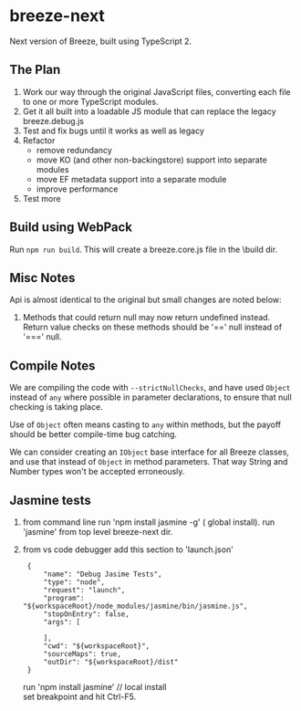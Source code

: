 # breeze-next
Next version of Breeze, built using TypeScript 2.

## The Plan
1. Work our way through the original JavaScript files, converting each file to one or more TypeScript modules.
2. Get it all built into a loadable JS module that can replace the legacy breeze.debug.js
3. Test and fix bugs until it works as well as legacy
4. Refactor
    - remove redundancy
    - move KO (and other non-backingstore) support into separate modules
    - move EF metadata support into a separate module
    - improve performance
5. Test more

## Build using WebPack
Run `npm run build`.  This will create a breeze.core.js file in the \build dir.

## Misc Notes
Api is almost identical to the original but small changes are noted below:

1. Methods that could return null may now return undefined instead. Return value checks on these methods should be '==' null instead of '===' null. 


## Compile Notes
We are compiling the code with `--strictNullChecks`, and have used `Object` instead of `any` where possible in parameter declarations, to ensure that null checking is taking place.

Use of `Object` often means casting to `any` within methods, but the payoff should be better compile-time bug catching.

We can consider creating an `IObject` base interface for all Breeze classes, and use that instead of `Object` in method parameters.  That way String and Number types won't be accepted erroneously.

## Jasmine tests 

1) from command line
    run 'npm install jasmine -g' ( global install).
    run 'jasmine'  from top level breeze-next dir.

2) from vs code debugger
    add this section to 'launch.json'
     
        {
            "name": "Debug Jasime Tests",
            "type": "node",
            "request": "launch",
            "program": "${workspaceRoot}/node_modules/jasmine/bin/jasmine.js",
            "stopOnEntry": false,
            "args": [
               
            ],
            "cwd": "${workspaceRoot}",
            "sourceMaps": true,
            "outDir": "${workspaceRoot}/dist"
        }    

    run 'npm install jasmine' // local install   
    set breakpoint and hit Ctrl-F5.     


